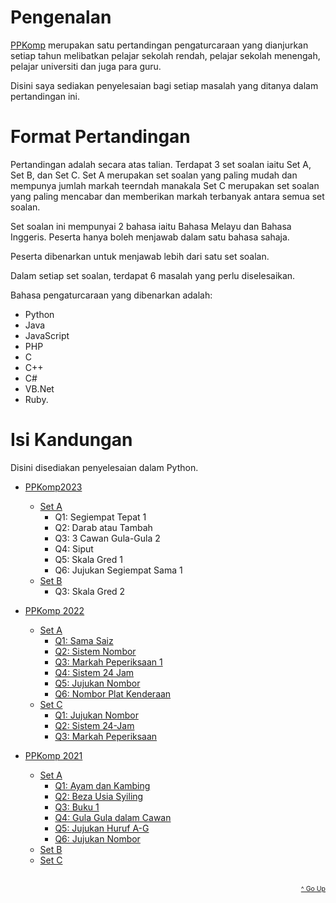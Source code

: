 # Pengenalan

[PPKomp][1] merupakan satu pertandingan pengaturcaraan yang dianjurkan setiap tahun melibatkan pelajar sekolah rendah, pelajar sekolah menengah, pelajar universiti dan juga para guru.

Disini saya sediakan penyelesaian bagi setiap masalah yang ditanya dalam pertandingan ini.

# Format Pertandingan

Pertandingan adalah secara atas talian. Terdapat 3 set soalan iaitu Set A, Set B, dan Set C. Set A merupakan set soalan yang paling mudah dan mempunya jumlah markah teerndah manakala Set C merupakan set soalan yang paling mencabar dan memberikan markah terbanyak antara semua set soalan.

Set soalan ini mempunyai 2 bahasa iaitu Bahasa Melayu dan Bahasa Inggeris. Peserta hanya boleh menjawab dalam satu bahasa sahaja.

Peserta dibenarkan untuk menjawab lebih dari satu set soalan.

Dalam setiap set soalan, terdapat 6 masalah yang perlu diselesaikan.

Bahasa pengaturcaraan yang dibenarkan adalah:

-   Python
-   Java
-   JavaScript
-   PHP
-   C
-   C++
-   C#
-   VB.Net
-   Ruby.

# Isi Kandungan

Disini disediakan penyelesaian dalam Python.

-	[PPKomp2023](./PPKomp2023)

	-	[Set A](./PPKomp2023/Set%20A)
		-	Q1: Segiempat Tepat 1
		-	Q2: Darab atau Tambah
		-	Q3: 3 Cawan Gula-Gula 2
		-	Q4: Siput
		-	Q5: Skala Gred 1
		-	Q6: Jujukan Segiempat Sama 1
	-	[Set B](./PPKomp2023/Set%20B)
		-	Q3: Skala Gred 2

-   [PPKomp 2022](./PPKomp2022)

    -   [Set A](./PPKomp2022/Set%20A)
        -   [Q1: Sama Saiz](./PPKomp2022/Set%20A/README.md#10-sama-saiz)
        -   [Q2: Sistem Nombor](./PPKomp2022/Set%20A/README.md#20-sistem-nombor)
        -   [Q3: Markah Peperiksaan 1](./PPKomp2022/Set%20A/README.md#30-markah-peperiksaan-1)
        -   [Q4: Sistem 24 Jam](./PPKomp2022/Set%20A/README.md#40-sistem-24-jam)
        -   [Q5: Jujukan Nombor](./PPKomp2022/Set%20A/README.md#50-jujukan-nombor)
        -   [Q6: Nombor Plat Kenderaan](./PPKomp2022/Set%20A/README.md##60-nombor-plat-kenderaan)
    -   [Set C](./PPKomp2022/Set%20C)
        -   [Q1: Jujukan Nombor](./PPKomp2022/Set%20C/README.md#10-jujukan-nombor)
        -   [Q2: Sistem 24-Jam](./PPKomp2022/Set%20C/README.md#20-sistem-24-jam)
        -   [Q3: Markah Peperiksaan](./PPKomp2022/Set%20C/README.md#30-markah-peperiksaan)

-   [PPKomp 2021](./PPKomp2021/)
    -   [Set A](./PPKomp2021/Set%20A)
        -   [Q1: Ayam dan Kambing](./PPKomp2021/Set%20A/README.md#ayam-dan-kambing)
        -   [Q2: Beza Usia Syiling](./PPKomp2021/Set%20A/README.md#beza-usia-syiling)
        -   [Q3: Buku 1](./PPKomp2021/Set%20A/README.md#buku-1)
        -   [Q4: Gula Gula dalam Cawan](./PPKomp2021/Set%20A/README.md#gula-gula-dalam-cawan)
        -   [Q5: Jujukan Huruf A-G](./PPKomp2021/Set%20A/README.md#jujukan-huruf-a-g)
        -   [Q6: Jujukan Nombor](./PPKomp2021/Set%20A/README.md#jujukan-nombor)
    -   [Set B](./PPKomp2021/Set%20B)
    -   [Set C](./PPKomp2021/Set%20C)

[1]: https://www.ppkomp.com.my/

</br>

<div style="text-align: right">
    <a href="#isi-kandungan" style="font-size: .75em">^ Go Up</a>
</div>
